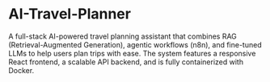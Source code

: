 # AI-Travel-Planner
A full-stack AI-powered travel planning assistant that combines RAG (Retrieval-Augmented Generation), agentic workflows (n8n), and fine-tuned LLMs to help users plan trips with ease. The system features a responsive React frontend, a scalable API backend, and is fully containerized with Docker.
